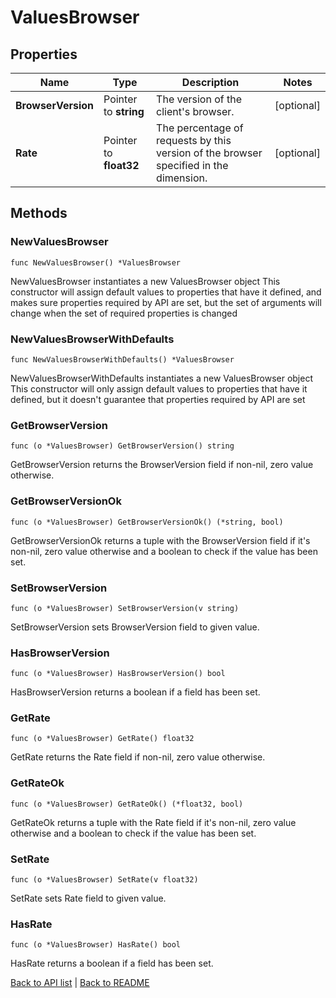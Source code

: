 # ValuesBrowser

## Properties

Name | Type | Description | Notes
------------ | ------------- | ------------- | -------------
**BrowserVersion** | Pointer to **string** | The version of the client&#39;s browser. | [optional] 
**Rate** | Pointer to **float32** | The percentage of requests by this version of the browser specified in the dimension. | [optional] 

## Methods

### NewValuesBrowser

`func NewValuesBrowser() *ValuesBrowser`

NewValuesBrowser instantiates a new ValuesBrowser object
This constructor will assign default values to properties that have it defined,
and makes sure properties required by API are set, but the set of arguments
will change when the set of required properties is changed

### NewValuesBrowserWithDefaults

`func NewValuesBrowserWithDefaults() *ValuesBrowser`

NewValuesBrowserWithDefaults instantiates a new ValuesBrowser object
This constructor will only assign default values to properties that have it defined,
but it doesn't guarantee that properties required by API are set

### GetBrowserVersion

`func (o *ValuesBrowser) GetBrowserVersion() string`

GetBrowserVersion returns the BrowserVersion field if non-nil, zero value otherwise.

### GetBrowserVersionOk

`func (o *ValuesBrowser) GetBrowserVersionOk() (*string, bool)`

GetBrowserVersionOk returns a tuple with the BrowserVersion field if it's non-nil, zero value otherwise
and a boolean to check if the value has been set.

### SetBrowserVersion

`func (o *ValuesBrowser) SetBrowserVersion(v string)`

SetBrowserVersion sets BrowserVersion field to given value.

### HasBrowserVersion

`func (o *ValuesBrowser) HasBrowserVersion() bool`

HasBrowserVersion returns a boolean if a field has been set.

### GetRate

`func (o *ValuesBrowser) GetRate() float32`

GetRate returns the Rate field if non-nil, zero value otherwise.

### GetRateOk

`func (o *ValuesBrowser) GetRateOk() (*float32, bool)`

GetRateOk returns a tuple with the Rate field if it's non-nil, zero value otherwise
and a boolean to check if the value has been set.

### SetRate

`func (o *ValuesBrowser) SetRate(v float32)`

SetRate sets Rate field to given value.

### HasRate

`func (o *ValuesBrowser) HasRate() bool`

HasRate returns a boolean if a field has been set.


[Back to API list](../README.md#documentation-for-api-endpoints) | [Back to README](../README.md)
